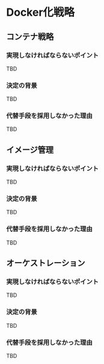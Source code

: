 # Docker化戦略

## コンテナ戦略

### 実現しなければならないポイント
TBD

### 決定の背景
TBD

### 代替手段を採用しなかった理由
TBD

## イメージ管理

### 実現しなければならないポイント
TBD

### 決定の背景
TBD

### 代替手段を採用しなかった理由
TBD

## オーケストレーション

### 実現しなければならないポイント
TBD

### 決定の背景
TBD

### 代替手段を採用しなかった理由
TBD